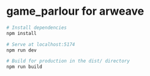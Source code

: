 # game_parlour for arweave 


``` bash
# Install dependencies
npm install

# Serve at localhost:5174
npm run dev

# Build for production in the dist/ directory
npm run build
```

